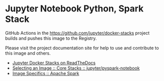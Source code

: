 # Jupyter Notebook Python, Spark Stack

GitHub Actions in the <https://github.com/jupyter/docker-stacks> project builds and pushes this image to the Registry.

Please visit the project documentation site for help to use and contribute to this image and others.

- [Jupyter Docker Stacks on ReadTheDocs](https://jupyter-docker-stacks.readthedocs.io/en/latest/index.html)
- [Selecting an Image :: Core Stacks :: jupyter/pyspark-notebook](https://jupyter-docker-stacks.readthedocs.io/en/latest/using/selecting.html#jupyter-pyspark-notebook)
- [Image Specifics :: Apache Spark](https://jupyter-docker-stacks.readthedocs.io/en/latest/using/specifics.html#apache-spark)
